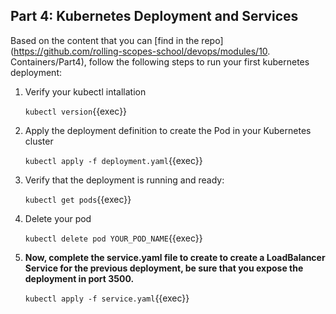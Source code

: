 ## Part 4: Kubernetes Deployment and Services

Based on the content that you can [find in the repo](https://github.com/rolling-scopes-school/devops/modules/10. Containers/Part4), follow the following steps to run your first kubernetes deployment:

1. Verify your kubectl intallation

   `kubectl version`{{exec}}
2. Apply the deployment definition to create the Pod in your Kubernetes cluster

   `kubectl apply -f deployment.yaml`{{exec}}
3. Verify that the deployment is running and ready:

   `kubectl get pods`{{exec}}
4. Delete your pod

   `kubectl delete pod YOUR_POD_NAME`{{exec}}
5. **Now, complete the service.yaml file to create to create a LoadBalancer Service for the previous deployment, be sure that you expose the deployment in port 3500.**

   `kubectl apply -f service.yaml`{{exec}}
